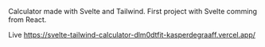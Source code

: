 Calculator made with Svelte and Tailwind.
First project with Svelte comming from React.


Live https://svelte-tailwind-calculator-dlm0dtfit-kasperdegraaff.vercel.app/
